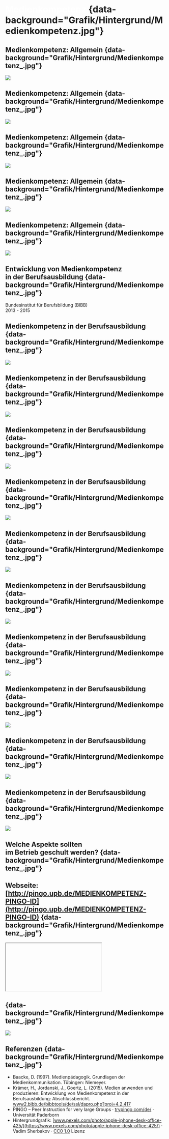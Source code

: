 
# <span style="color:#fff">Medienkompetenz</span> {data-background="Grafik/Hintergrund/Medienkompetenz.jpg"}


## Medienkompetenz: Allgemein {data-background="Grafik/Hintergrund/Medienkompetenz_.jpg"}

![](Grafik/Medienkompetenz/Baacke.svg)

## Medienkompetenz: Allgemein {data-background="Grafik/Hintergrund/Medienkompetenz_.jpg"}

![](Grafik/Medienkompetenz/Baacke-1.svg)

## Medienkompetenz: Allgemein {data-background="Grafik/Hintergrund/Medienkompetenz_.jpg"}

![](Grafik/Medienkompetenz/Baacke-2.svg)

## Medienkompetenz: Allgemein {data-background="Grafik/Hintergrund/Medienkompetenz_.jpg"}

![](Grafik/Medienkompetenz/Baacke-3.svg)

## Medienkompetenz: Allgemein {data-background="Grafik/Hintergrund/Medienkompetenz_.jpg"}

![](Grafik/Medienkompetenz/Baacke-4.svg)


## Entwicklung von Medienkompetenz <br/> in der Berufsausbildung {data-background="Grafik/Hintergrund/Medienkompetenz_.jpg"}

Bundesinstitut für Berufsbildung (BIBB)  
2013 - 2015

## Medienkompetenz in der Berufsausbildung {data-background="Grafik/Hintergrund/Medienkompetenz_.jpg"}

![](Grafik/Medienkompetenz/Medienkompetenz-BIBB-Zielgruppe.svg)

## Medienkompetenz in der Berufsausbildung {data-background="Grafik/Hintergrund/Medienkompetenz_.jpg"}

![](Grafik/Medienkompetenz/Medienkompetenz-BIBB-Aufbau.svg)

## Medienkompetenz in der Berufsausbildung {data-background="Grafik/Hintergrund/Medienkompetenz_.jpg"}

![](Grafik/Medienkompetenz/Medienkompetenz-BIBB-Ergebnis.svg)

## Medienkompetenz in der Berufsausbildung {data-background="Grafik/Hintergrund/Medienkompetenz_.jpg"}

![](Grafik/Medienkompetenz/Medienkompetenz-BIBB-Frage.svg)

## Medienkompetenz in der Berufsausbildung {data-background="Grafik/Hintergrund/Medienkompetenz_.jpg"}

![](Grafik/Medienkompetenz/Medienkompetenz-BIBB-1.svg)

## Medienkompetenz in der Berufsausbildung {data-background="Grafik/Hintergrund/Medienkompetenz_.jpg"}

![](Grafik/Medienkompetenz/Medienkompetenz-BIBB-2.svg)

## Medienkompetenz in der Berufsausbildung {data-background="Grafik/Hintergrund/Medienkompetenz_.jpg"}

![](Grafik/Medienkompetenz/Medienkompetenz-BIBB-3.svg)

## Medienkompetenz in der Berufsausbildung {data-background="Grafik/Hintergrund/Medienkompetenz_.jpg"}

![](Grafik/Medienkompetenz/Medienkompetenz-BIBB-4.svg)

## Medienkompetenz in der Berufsausbildung {data-background="Grafik/Hintergrund/Medienkompetenz_.jpg"}

![](Grafik/Medienkompetenz/Medienkompetenz-BIBB-5.svg)

## Medienkompetenz in der Berufsausbildung {data-background="Grafik/Hintergrund/Medienkompetenz_.jpg"}

![](Grafik/Medienkompetenz/Medienkompetenz-BIBB-6.svg)

## Welche Aspekte sollten <br/> im Betrieb geschult werden? {data-background="Grafik/Hintergrund/Medienkompetenz_.jpg"}

## <span class="iframe">Webseite: [http://pingo.upb.de/MEDIENKOMPETENZ-PINGO-ID](http://pingo.upb.de/MEDIENKOMPETENZ-PINGO-ID)</span> {data-background="Grafik/Hintergrund/Medienkompetenz_.jpg"}

<iframe data-src="http://pingo.upb.de/events/MEDIENKOMPETENZ-PINGO-ID"></iframe>

## {data-background="Grafik/Hintergrund/Medienkompetenz_.jpg"}

![](Grafik/Medienkompetenz/Medienkompetenz-BIBB-Ausbildungsordnungen.svg)



## Referenzen {data-background="Grafik/Hintergrund/Medienkompetenz_.jpg"}

<div class="quellen">

- Baacke, D.
(1997).
Medienpädagogik. Grundlagen der Medienkommunikation.
Tübingen: Niemeyer.
- Krämer, H., Jordanski, J., Goertz, L.
(2015).
Medien anwenden und produzieren: Entwicklung von Medienkompetenz in der Berufsausbildung: Abschlussbericht.
[www2.bibb.de/bibbtools/de/ssl/dapro.php?proj=4.2.417](https://www2.bibb.de/bibbtools/de/ssl/dapro.php?proj=4.2.417)
- PINGO – Peer Instruction for very large Groups &middot; [trypingo.com/de/](http://trypingo.com/de/) &middot; Universität Paderborn
- Hintergrundgrafik:
  [www.pexels.com/photo/apple-iphone-desk-office-425/](https://www.pexels.com/photo/apple-iphone-desk-office-425/) &middot;
  Vadim Sherbakov &middot;
  [CC0 1.0](http://creativecommons.org/publicdomain/zero/1.0/) Lizenz

</div>
